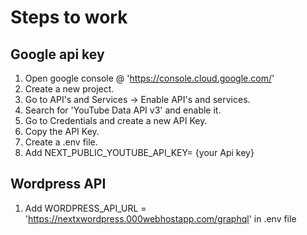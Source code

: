 # Steps to work 

## Google api key

1. Open google console @ 'https://console.cloud.google.com/'
2. Create a new project.
3. Go to API's and Services -> Enable API's and services.
4. Search for 'YouTube Data API v3' and enable it.
5. Go to Credentials and create a new API Key.
6. Copy the API Key.
7. Create a .env file.
8. Add NEXT_PUBLIC_YOUTUBE_API_KEY= {your Api key}


## Wordpress API 

1. Add WORDPRESS_API_URL = 'https://nextxwordpress.000webhostapp.com/graphql' in .env file


